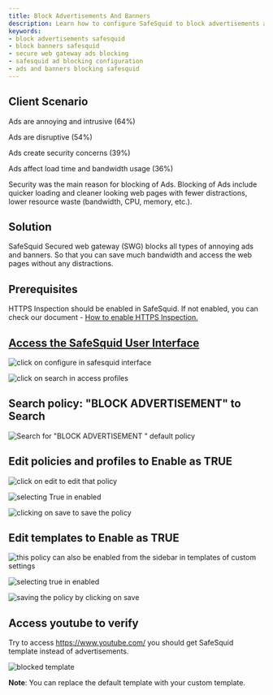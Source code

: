 ```yaml
---
title: Block Advertisements And Banners
description: Learn how to configure SafeSquid to block advertisements and banners, improving web page load time and security while reducing distractions and bandwidth usage.
keywords:
- block advertisements safesquid
- block banners safesquid
- secure web gateway ads blocking
- safesquid ad blocking configuration
- ads and banners blocking safesquid
---
```


## Client Scenario

Ads are annoying and intrusive (64%)

Ads are disruptive (54%)

Ads create security concerns (39%)

Ads affect load time and bandwidth usage (36%)

Security was the main reason for blocking of Ads. Blocking of Ads include quicker loading and cleaner looking web pages with fewer distractions, lower resource waste (bandwidth, CPU, memory, etc.).

## Solution

SafeSquid Secured web gateway (SWG) blocks all types of annoying ads and banners. So that you can save much bandwidth and access the web pages without any distractions.

## Prerequisites

HTTPS Inspection should be enabled in SafeSquid. If not enabled, you can check our document - [How to enable HTTPS Inspection.](/docs/07-SSL%20Inspection/Setup%20SSL%20Inspection.md)

## [Access the SafeSquid User Interface](/docs/08-SafeSquid%20Interface/Accessing%20the%20SafeSquid%20Interface.md)

![click on configure in safesquid interface](/img/How_To/Block_Advertisements_And_Banners/image1.webp)

![click on search in access profiles](/img/How_To/Block_Advertisements_And_Banners/image2.webp)

## Search policy: \"BLOCK ADVERTISEMENT\" to Search

![Search for \"BLOCK ADVERTISEMENT \" default policy](/img/How_To/Block_Advertisements_And_Banners/image3.webp)

## Edit policies and profiles to Enable as TRUE

![click on edit to edit that policy](/img/How_To/Block_Advertisements_And_Banners/image4.webp)

![selecting True in enabled ](/img/How_To/Block_Advertisements_And_Banners/image5.webp)

![clicking on save to save the policy](/img/How_To/Block_Advertisements_And_Banners/image6.webp)

## Edit templates to Enable as TRUE

![this policy can also be enabled from the sidebar in templates of custom settings](/img/How_To/Block_Advertisements_And_Banners/image7.webp)

![selecting true in enabled ](/img/How_To/Block_Advertisements_And_Banners/image8.webp)

![saving the policy by clicking on save](/img/How_To/Block_Advertisements_And_Banners/image9.webp)

## Access youtube to verify

Try to access https://www.youtube.com/ you should get SafeSquid template instead of advertisements.

![blocked template](/img/How_To/Block_Advertisements_And_Banners/image10.webp)

**Note**: You can replace the default template with your custom template.
